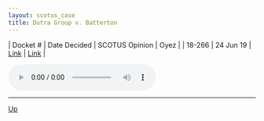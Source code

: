 ```yaml
---
layout: scotus_case
title: Dutra Group v. Batterton
---
```


| Docket # | Date Decided | SCOTUS Opinion | Oyez |
| 18-266 | 24 Jun 19 | [Link](https://www.supremecourt.gov/opinions/18pdf/588us2r64_19m2.pdf) | [Link](https://www.oyez.org/cases/2018/18-266) |

<audio controls>
   <source src='./resources/18-266.mp3' type='audio/mpeg'>
</audio>

<object data='./resources/18-266.pdf' type='application/pdf'></object>

---

[Up](./README.md)